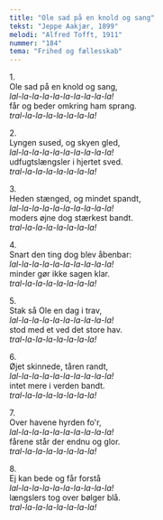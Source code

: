 ```yaml
---
title: "Ole sad på en knold og sang"
tekst: "Jeppe Aakjær, 1899"
melodi: "Alfred Tofft, 1911"
nummer: "184"
tema: "Frihed og fællesskab"
---
```

1\.\
Ole sad på en knold og sang,<br>
*lal-la-la-la-la-la-la-la-la-la!* <br>
får og beder omkring ham sprang.<br>
*tral-la-la-la-la-la-la-la!* <br>

2\.\
Lyngen sused, og skyen gled,<br>
*lal-la-la-la-la-la-la-la-la-la!* <br>
udfugtslængsler i hjertet sved.<br>
*tral-la-la-la-la-la-la-la!* <br>

3\.\
Heden stænged, og mindet spandt,<br>
*lal-la-la-la-la-la-la-la-la-la!* <br>
moders øjne dog stærkest bandt.<br>
*tral-la-la-la-la-la-la-la!* <br>

4\.\
Snart den ting dog blev åbenbar:<br>
*lal-la-la-la-la-la-la-la-la-la!* <br>
minder gør ikke sagen klar.<br>
*tral-la-la-la-la-la-la-la!* <br>

5\.\
Stak så Ole en dag i trav,<br>
*lal-la-la-la-la-la-la-la-la-la!* <br>
stod med et ved det store hav.<br>
*tral-la-la-la-la-la-la-la!* <br>

6\.\
Øjet skinnede, tåren randt,<br>
*lal-la-la-la-la-la-la-la-la-la!* <br>
intet mere i verden bandt.<br>
*tral-la-la-la-la-la-la-la!* <br>

7\.\
Over havene hyrden fo'r,<br>
*lal-la-la-la-la-la-la-la-la-la!* <br>
fårene står der endnu og glor.<br>
*tral-la-la-la-la-la-la-la!* <br>

8\.\
Ej kan bede og får forstå<br>
*lal-la-la-la-la-la-la-la-la-la!* <br>
længslers tog over bølger blå.<br>
*tral-la-la-la-la-la-la-la!* <br>
